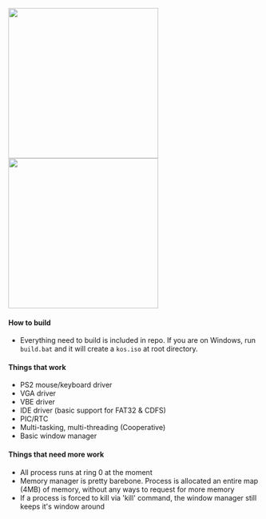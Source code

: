 <img height="300" src="https://i.imgur.com/AKzAEAK.png" />   <img height="300" src="https://i.imgur.com/CZ9bwY2.png" />

#### How to build
- Everything need to build is included in repo. If you are on Windows, run `build.bat` and it will create a `kos.iso` at root directory.

#### Things that work
- PS2 mouse/keyboard driver
- VGA driver
- VBE driver
- IDE driver (basic support for FAT32 & CDFS)
- PIC/RTC
- Multi-tasking, multi-threading (Cooperative)
- Basic window manager

#### Things that need more work
- All process runs at ring 0 at the moment
- Memory manager is pretty barebone. Process is allocated an entire map (4MB) of memory, without any ways to request for more memory
- If a process is forced to kill via 'kill' command, the window manager still keeps it's window around
